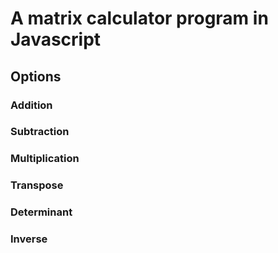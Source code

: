 # A matrix calculator program in Javascript

## Options
### Addition
### Subtraction
### Multiplication
### Transpose
### Determinant
### Inverse
